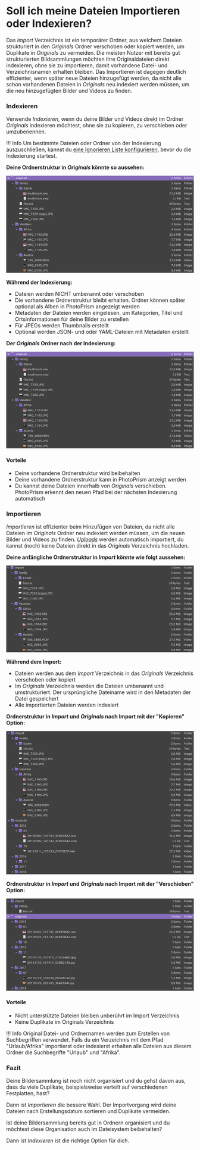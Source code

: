 # Soll ich meine Dateien Importieren oder Indexieren?


Das *Import* Verzeichnis ist ein temporärer Ordner, aus welchem Dateien strukturiert in den *Originals* Ordner verschoben oder kopiert werden, um Duplikate in *Originals* zu vermeiden. 
Die meisten Nutzer mit bereits gut strukturierten Bildsammlungen möchten ihre Originaldateien direkt indexieren, ohne sie zu importieren, 
damit vorhandene Datei- und Verzeichnisnamen erhalten bleiben. 
Das Importieren ist dagegen deutlich effizienter, wenn später neue Dateien hinzugefügt werden, da nicht alle schon vorhandenen Dateien in *Originals* neu indexiert werden müssen, um die neu hinzugefügten Bilder und Videos zu finden.

### Indexieren ###

Verwende *Indexieren*, wenn du deine Bilder und Videos direkt im Ordner *Originals* indexieren möchtest, ohne sie zu kopieren,
zu verschieben oder umzubenennen.

!!! Info
    Um bestimmte Dateien oder Ordner von der Indexierung auszuschließen, kannst du [eine Ignorieren Liste konfigurieren](indexing.md#verzeichnisse-und-dateien-ignorieren),
    bevor du die Indexierung startest.

**Deine Ordnerstruktur in *Originals* könnte so aussehen:**

![Screenshot](img/originals-before-after.png)
     
**Während der Indexierung:**

* Dateien werden NICHT umbenannt oder verschoben
* Die vorhandene Ordnerstruktur bleibt erhalten. Ordner können später optional als Alben in PhotoPrism angezeigt werden
* Metadaten der Dateien werden eingelesen, um Kategorien, Titel und Ortsinformationen für deine Bilder zu erstellen
* Für JPEGs werden Thumbnails erstellt
* Optional werden JSON- und oder YAML-Dateien mit Metadaten erstellt

**Der *Originals* Ordner nach der Indexierung:**

![Screenshot](img/originals-before-after.png)

    

#### Vorteile ####

* Deine vorhandene Ordnerstruktur wird beibehalten
* Deine vorhandene Ordnerstruktur kann in PhotoPrism anzeigt werden
* Du kannst deine Dateien innerhalb von *Originals* verschieben. PhotoPrism erkennt den neuen Pfad bei der nächsten Indexierung automatisch

### Importieren ###

*Importieren* ist effizienter beim Hinzufügen von Dateien, da nicht alle Dateien im *Originals* Ordner neu indexiert werden müssen, um die neuen Bilder und Videos zu finden.
[*Uploads*](upload.md) werden automatisch importiert, du kannst (noch) keine Dateien direkt in das *Originals* Verzeichnis hochladen.

**Deine anfängliche Ordnerstruktur in *Import* könnte wie folgt aussehen:**

   ![Screenshot](img/before-import.png)
   
**Während dem Import:**
 
* Dateien werden aus dem *Import* Verzeichnis in das *Originals* Verzeichnis verschoben oder kopiert
* Im *Originals* Verzeichnis werden die Dateien umbenannt und umstrukturiert. Der ursprüngliche Dateiname wird in den Metadaten der Datei gespeichert
* Alle importierten Dateien werden indexiert

**Ordnerstruktur in *Import* und *Originals* nach Import mit der "Kopieren" Option:**

   ![Screenshot](img/copy-import.png)

**Ordnerstruktur in *Import* und *Originals* nach Import mit der "Verschieben" Option:**

   ![Screenshot](img/move-import.png)

#### Vorteile ####
* Nicht unterstützte Dateien bleiben unberührt im Import Verzeichnis
* Keine Duplikate im Originals Verzeichnis


!!! Info
    Original Datei- und Ordnernamen werden zum Erstellen von Suchbegriffen verwendet. 
    Falls du ein Verzeichnis mit dem Pfad "Urlaub/Afrika" importierst oder indexierst erhalten alle Dateien aus diesem Ordner die Suchbegriffe "Urlaub" und "Afrika".


### Fazit ###
Deine Bildersammlung ist noch nicht organisiert und du gehst davon aus, dass du viele Duplikate, beispielsweise verteilt auf verschiedenen Festplatten, hast?

Dann ist *Importieren* die bessere Wahl.
Der Importvorgang wird deine Dateien nach Erstellungsdatum sortieren und Duplikate vermeiden.


Ist deine Bildersammlung bereits gut in Ordnern organisiert und du möchtest diese Organisation auch im Dateisystem beibehalten?

Dann ist *Indexieren* ist die richtige Option für dich.

